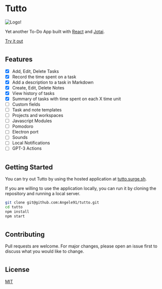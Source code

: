 # Tutto

![Logo!](https://tutto.surge.sh/android-chrome-192x192.png)

Yet another To-Do App built with [React](https://reactjs.org/) and [Jotai](https://jotai.org).

[Try it out](https://tutto.surge.sh)

#
## Features
- [x] Add, Edit, Delete Tasks
- [x] Record the time spent on a task
- [x] Add a description to a task in Markdown
- [x] Create, Edit, Delete Notes
- [x] View history of tasks
- [x] Summary of tasks with time spent on each X time unit
- [ ] Custom fields
- [ ] Task and note templates
- [ ] Projects and workspaces
- [ ] Javascript Modules
- [ ] Pomodoro
- [ ] Electron port
- [ ] Sounds
- [ ] Local Notifications
- [ ] GPT-3 Actions

#

## Getting Started

You can try out Tutto by using the hosted application at [tutto.surge.sh](https://tutto.surge.sh). 

If you are willing to use the application locally, you can run it by cloning the repository and running a local server.

```bash
git clone git@github.com:Angele91/tutto.git
cd tutto
npm install
npm start
```

#

## Contributing

Pull requests are welcome. For major changes, please open an issue first to discuss what you would like to change.

#

## License
[MIT](https://choosealicense.com/licenses/mit/)
